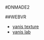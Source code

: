 #DNMADE2

##WEBVR

* [yanis texture](https://hella-yanis.github.io/VrTest/demoVR.html)
* [yanis lab]([../WEBVR/lab.html](https://hella-yanis.github.io/VrTest/lab.html))




